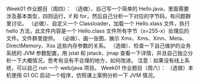 Week01 作业题目（周四）：
（选做）、自己写一个简单的 Hello.java，里面需要涉及基本类型，四则运行，if 和 for，然后自己分析一下对应的字节码，有问题群里讨论。
（必做）、自定义一个 Classloader，加载一个 Hello.xlass 文件，执行 hello 方法，此文件内容是一个 Hello.class 文件所有字节（x=255-x）处理后的文件。文件群里提供。
（必做）、画一张图，展示 Xmx、Xms、Xmn、Meta、DirectMemory、Xss 这些内存参数的关系。
（选做）、检查一下自己维护的业务系统的 JVM 参数配置，用 jstat 和 jstack、jmap 查看一下详情，并且自己独立分析一下大概情况，思考有没有不合理的地方，如何改进。
注意：如果没有线上系统，可以自己 run 一个 web/java 项目。
Week01 作业题目（周六）：
（选做）本机使用 G1 GC 启动一个程序，仿照课上案例分析一下 JVM 情况。
